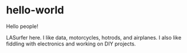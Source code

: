 hello-world
===========

Hello people!

LASurfer here. I like data, motorcycles, hotrods, and airplanes.
I also like fiddling with electronics and working on DIY projects.

